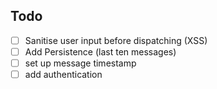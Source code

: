 


## Todo

- [ ] Sanitise user input before dispatching (XSS)
- [ ] Add Persistence (last ten messages)
- [ ] set up message timestamp
- [ ] add authentication
